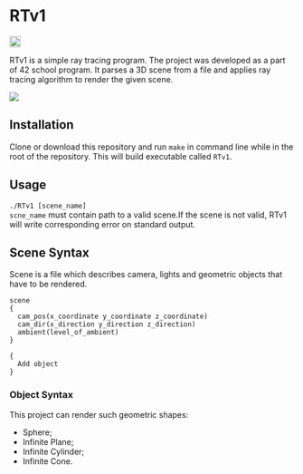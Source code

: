 RTv1
=====================
<img src="https://github.com/Slava203/school_21/tree/master/RTv1/image/SDL_Logo.png" height="20" align="top"/>

RTv1 is a simple ray tracing program. The project was developed as a part of 42 school program.
It parses a 3D scene from a file and applies ray tracing algorithm to render the given scene.  

<img src="https://github.com/Slava203/school_21/tree/master/RTv1/image/Demo1.png">

Installation
-----------------------------------
Clone or download this repository and run `make` in command line while in the root of the repository. This will build executable called `RTv1`. 

Usage
-----------------------------------
`./RTv1 [scene_name]`  
`scne_name` must contain path to a valid scene.If the scene is not valid, RTv1 will write corresponding error on standard output.

Scene Syntax
-----------------------------------
Scene is a file which describes camera, lights and geometric objects that have to be rendered.
```
scene
{
  cam_pos(x_coordinate y_coordinate z_coordinate)
  cam_dir(x_direction y_direction z_direction)
  ambient(level_of_ambient)
}

{
  Add object
}
```
### Object Syntax

This project can render such geometric shapes:  
- Sphere;
- Infinite Plane;
- Infinite Cylinder;
- Infinite Cone. 
```

```
